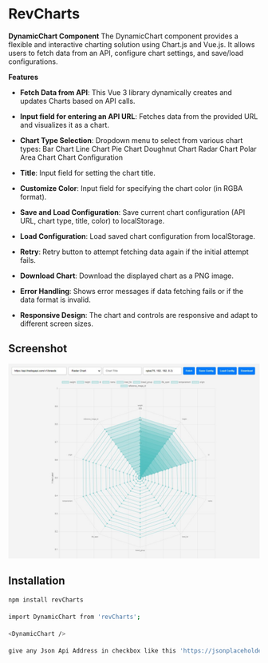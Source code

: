 # RevCharts

**DynamicChart Component**
The DynamicChart component provides a flexible and interactive charting solution using Chart.js and Vue.js. It allows users to fetch data from an API, configure chart settings, and save/load configurations.

**Features**
- **Fetch Data from API**: This Vue 3 library dynamically creates and updates Charts based on API calls.
- **Input field for entering an API URL**: Fetches data from the provided URL and visualizes it as a chart.
- **Chart Type Selection**: Dropdown menu to select from various chart types:
Bar Chart
Line Chart
Pie Chart
Doughnut Chart
Radar Chart
Polar Area Chart
Chart Configuration

- **Title**: Input field for setting the chart title.
- **Customize Color**: Input field for specifying the chart color (in RGBA format).
- **Save and Load Configuration**: Save current chart configuration (API URL, chart type, title, color) to localStorage.
- **Load Configuration**: Load saved chart configuration from localStorage.
- **Retry**: Retry button to attempt fetching data again if the initial attempt fails.
- **Download Chart**: Download the displayed chart as a PNG image.
- **Error Handling**: Shows error messages if data fetching fails or if the data format is invalid.
- **Responsive Design**: The chart and controls are responsive and adapt to different screen sizes.

## Screenshot

![Screenshot](revCharts.jpg)



## Installation

```sh
npm install revCharts

import DynamicChart from 'revCharts';

<DynamicChart />

give any Json Api Address in checkbox like this 'https://jsonplaceholder.typicode.com/posts' and click Fetch



